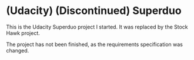 # (Udacity) (Discontinued) Superduo
This is the Udacity Superduo project I started. It was replaced by the Stock Hawk project.

The project has not been finished, as the requirements specification was changed.
